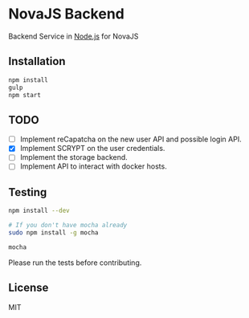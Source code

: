 # NovaJS Backend

Backend Service in [Node.js](https://nodejs.org) for NovaJS

## Installation

```bash
npm install
gulp
npm start
```

## TODO

* [ ] Implement reCapatcha on the new user API and possible login API.
* [x] Implement SCRYPT on the user credentials.
* [ ] Implement the storage backend.
* [ ] Implement API to interact with docker hosts.

## Testing

```bash
npm install --dev

# If you don't have mocha already
sudo npm install -g mocha

mocha
```

Please run the tests before contributing.

## License

MIT

